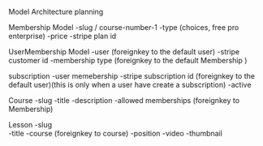 Model Architecture planning

Membership Model
    -slug / course-number-1
    -type (choices, free pro enterprise)
    -price
    -stripe plan id 
    
    
UserMembership Model
    -user                        (foreignkey to the default user)
    -stripe customer id 
    -membership type                 (foreignkey to the default Membership )
    
subscription
    -user memebership
    -stripe subscription id   (foreignkey to the default user)(this is only when a user have create a subscription)
    -active
    
Course
    -slug
    -title
    -description
    -allowed memberships  (foreignkey to Membership)
    
Lesson
    -slug   
    -title
    -course   (foreignkey to course)
    -position 
    -video
    -thumbnail

    
